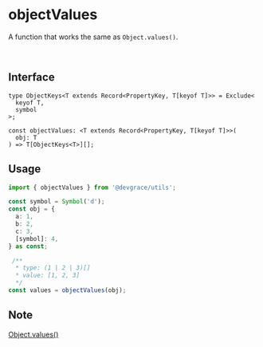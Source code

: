 # objectValues

A function that works the same as `Object.values()`.

<br />

## Interface
```tsx
type ObjectKeys<T extends Record<PropertyKey, T[keyof T]>> = Exclude<
  keyof T,
  symbol
>;

const objectValues: <T extends Record<PropertyKey, T[keyof T]>>(
  obj: T
) => T[ObjectKeys<T>][];
```

## Usage
```ts
import { objectValues } from '@devgrace/utils';

const symbol = Symbol('d');
const obj = {
  a: 1,
  b: 2,
  c: 3,
  [symbol]: 4,
} as const;

 /**
  * type: (1 | 2 | 3)[]
  * value: [1, 2, 3]
  */
const values = objectValues(obj);
```

## Note
[Object.values()](https://developer.mozilla.org/en-US/docs/Web/JavaScript/Reference/Global_Objects/Object/values)